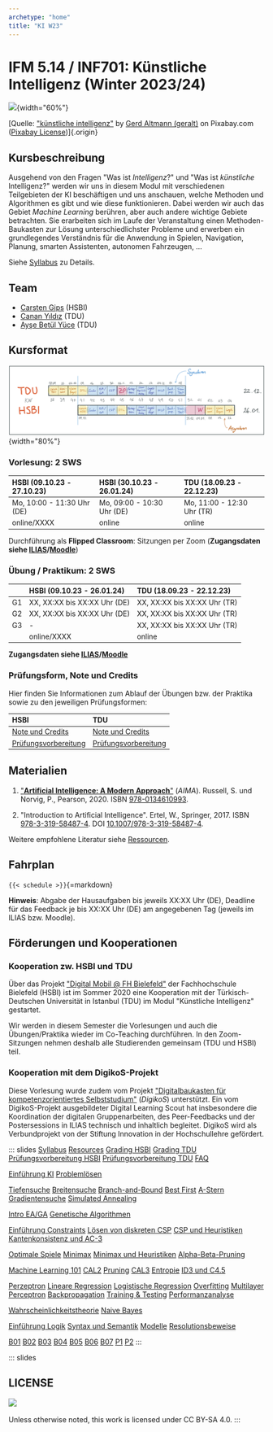 ```yaml
---
archetype: "home"
title: "KI W23"
---
```



# IFM 5.14 / INF701: Künstliche Intelligenz (Winter 2023/24)

![](https://cdn.pixabay.com/photo/2018/09/27/09/22/artificial-intelligence-3706562_1280.jpg){width="60%"}

[Quelle: ["künstliche intelligenz"](https://pixabay.com/de/illustrations/k%c3%bcnstliche-intelligenz-netzwerk-3706562/) by [Gerd Altmann (geralt)](https://pixabay.com/de/users/geralt-9301/) on Pixabay.com ([Pixabay License](https://pixabay.com/de/service/license/))]{.origin}


## Kursbeschreibung

Ausgehend von den Fragen "Was ist _Intelligenz_?" und "Was ist _künstliche_ Intelligenz?"
werden wir uns in diesem Modul mit verschiedenen Teilgebieten der KI beschäftigen und
uns anschauen, welche Methoden und Algorithmen es gibt und wie diese funktionieren. Dabei
werden wir auch das Gebiet _Machine Learning_ berühren, aber auch andere wichtige Gebiete
betrachten. Sie erarbeiten sich im Laufe der Veranstaltung einen Methoden-Baukasten zur
Lösung unterschiedlichster Probleme und erwerben ein grundlegendes Verständnis für die
Anwendung in Spielen, Navigation, Planung, smarten Assistenten, autonomen Fahrzeugen, ...

Siehe [Syllabus](admin/syllabus.md) zu Details.


## Team

-   [Carsten Gips](https://www.hsbi.de/minden/ueber-uns/personenverzeichnis/carsten-gips) (HSBI)
-   [Canan Yıldız](http://people.tau.edu.tr/people.show/cananyildiz/de) (TDU)
-   [Ayşe Betül Yüce](http://people.tau.edu.tr/people.show/abyuce/de) (TDU)


## Kursformat

![](admin/images/ki_fahrplan_2023-2024.png){width="80%"}

### Vorlesung: 2 SWS

| HSBI (09.10.23 - 27.10.23) | HSBI (30.10.23 - 26.01.24) | TDU (18.09.23 - 22.12.23)  |
|:---------------------------|:---------------------------|:---------------------------|
| Mo, 10:00 - 11:30 Uhr (DE) | Mo, 09:00 - 10:30 Uhr (DE) | Mo, 11:00 - 12:30 Uhr (TR) |
| online/XXXX                | online                     | online                     |

Durchführung als **Flipped Classroom**: Sitzungen per Zoom (**Zugangsdaten siehe [ILIAS]/[Moodle]**)

### Übung / Praktikum: 2 SWS

|    | HSBI (09.10.23 - 26.01.24)   | TDU (18.09.23 - 22.12.23)    |
|:---|:-----------------------------|:-----------------------------|
| G1 | XX, XX:XX bis XX:XX Uhr (DE) | XX, XX:XX bis XX:XX Uhr (TR) |
| G2 | XX, XX:XX bis XX:XX Uhr (DE) | XX, XX:XX bis XX:XX Uhr (TR) |
| G3 | -                            | XX, XX:XX bis XX:XX Uhr (TR) |
|    | online/XXXX                  | online                       |

**Zugangsdaten siehe [ILIAS]/[Moodle]**

[ILIAS]: https://www.hsbi.de/elearning/goto.php?target=crs_1254525&client_id=FH-Bielefeld
[Moodle]: https://muh.moodle.tau.edu.tr/course/view.php?id=3

### Prüfungsform, Note und Credits

Hier finden Sie Informationen zum Ablauf der Übungen bzw. der Praktika sowie zu den jeweiligen Prüfungsformen:

| HSBI                                        | TDU                                        |
|:--------------------------------------------|:-------------------------------------------|
| [Note und Credits](admin/grading-hsbi.md)   | [Note und Credits](admin/grading-tdu.md)   |
| [Prüfungsvorbereitung](admin/exams-hsbi.md) | [Prüfungsvorbereitung](admin/exams-tdu.md) |


## Materialien

1.  ["**Artificial Intelligence: A Modern Approach**"](http://aima.cs.berkeley.edu/) (_AIMA_).
    Russell, S. und Norvig, P., Pearson, 2020.
    ISBN [978-0134610993](https://fhb-bielefeld.digibib.net/openurl?isbn=978-0134610993).

2.  "Introduction to Artificial Intelligence".
    Ertel, W., Springer, 2017.
    ISBN [978-3-319-58487-4](https://fhb-bielefeld.digibib.net/openurl?isbn=978-3-319-58487-4).
    DOI [10.1007/978-3-319-58487-4](https://doi.org/10.1007/978-3-319-58487-4).

Weitere empfohlene Literatur siehe [Ressourcen](admin/resources.md).


## Fahrplan

`{{< schedule >}}`{=markdown}

**Hinweis**: Abgabe der Hausaufgaben bis jeweils XX:XX Uhr (DE), Deadline für das Feedback
je bis XX:XX Uhr (DE) am angegebenen Tag (jeweils im ILIAS bzw. Moodle).


## Förderungen und Kooperationen

### Kooperation zw. HSBI und TDU

Über das Projekt ["Digital Mobil @ FH Bielefeld"] der Fachhochschule Bielefeld (HSBI) ist
im Sommer 2020 eine Kooperation mit der Türkisch-Deutschen Universität in Istanbul (TDU)
im Modul "Künstliche Intelligenz" gestartet.

Wir werden in diesem Semester die Vorlesungen und auch die Übungen/Praktika wieder im
Co-Teaching durchführen. In den Zoom-Sitzungen nehmen deshalb alle Studierenden gemeinsam
(TDU und HSBI) teil.

["Digital Mobil @ FH Bielefeld"]: https://www.hsbi.de/en/digitalmobil

### Kooperation mit dem DigikoS-Projekt

Diese Vorlesung wurde zudem vom Projekt ["Digitalbaukasten für kompetenzorientiertes Selbststudium"]
(_DigikoS_) unterstützt. Ein vom DigikoS-Projekt ausgebildeter Digital Learning Scout hat
insbesondere die Koordination der digitalen Gruppenarbeiten, des Peer-Feedbacks und der
Postersessions in ILIAS technisch und inhaltlich begleitet. DigikoS wird als Verbundprojekt
von der Stiftung Innovation in der Hochschullehre gefördert.

["Digitalbaukasten für kompetenzorientiertes Selbststudium"]: https://www.digikos.de


<!-- reference to all markdown pages used in the current semester (to be replaced using a proper schedule table) -->
::: slides
[Syllabus](admin/syllabus.md)
[Resources](admin/resources.md)
[Grading HSBI](admin/grading-hsbi.md)
[Grading TDU](admin/grading-tdu.md)
[Prüfungsvorbereitung HSBI](admin/exams-hsbi.md)
[Prüfungsvorbereitung TDU](admin/exams-tdu.md)
[FAQ](admin/faq.md)

[Einführung KI](lecture/intro/intro-ai.md)
[Problemlösen](lecture/intro/problems.md)

[Tiefensuche](lecture/search/uninformed/dfs.md)
[Breitensuche](lecture/search/uninformed/bfs.md)
[Branch-and-Bound](lecture/search/informed/branchandbound.md)
[Best First](lecture/search/informed/bestfirst.md)
[A-Stern](lecture//search/informed/astar.md)
[Gradientensuche](lecture/search/local/gradient.md)
[Simulated Annealing](lecture/search/local/annealing.md)

[Intro EA/GA](lecture/ea/intro-ea.md)
[Genetische Algorithmen](lecture/ea/ga.md)

[Einführung Constraints](lecture/csp/intro-csp.md)
[Lösen von diskreten CSP](lecture/csp/backtrackingsearch.md)
[CSP und Heuristiken](lecture/csp/heuristics-csp.md)
[Kantenkonsistenz und AC-3](lecture/csp/ac3.md)

[Optimale Spiele](lecture/games/intro-games.md)
[Minimax](lecture/games/minimax.md)
[Minimax und Heuristiken](lecture/games/heuristics-minimax.md)
[Alpha-Beta-Pruning](lecture/games/alphabeta.md)

[Machine Learning 101](lecture/dtl/mlbasics.md)
[CAL2](lecture/dtl/cal2.md)
[Pruning](lecture/dtl/pruning.md)
[CAL3](lecture/dtl/cal3.md)
[Entropie](lecture/dtl/entropy.md)
[ID3 und C4.5](lecture/dtl/id3.md)

[Perzeptron](lecture/nn/nn1_perceptron.md)
[Lineare Regression](lecture/nn/nn2_linear_regression.md)
[Logistische Regression](lecture/nn/nn3_logistic_regression.md)
[Overfitting](lecture/nn/nn4_overfitting.md)
[Multilayer Perceptron](lecture/nn/nn5_mlp.md)
[Backpropagation](lecture/nn/nn6_backprop.md)
[Training & Testing](lecture/nn/nn7_training_testing.md)
[Performanzanalyse](lecture/nn/nn8_testing.md)
<!-- [Large Language Models](lecture/nn/nn9_llm.md) -->

[Wahrscheinlichkeitstheorie](lecture/naivebayes/probability.md)
[Naive Bayes](lecture/naivebayes/nb.md)

[Einführung Logik](lecture/logic/intro-logic.md)
[Syntax und Semantik](lecture/logic/syntax.md)
[Modelle](lecture/logic/modelle.md)
[Resolutionsbeweise](lecture/logic/resolution.md)

[B01](homework/sheet01.md)
[B02](homework/sheet02.md)
[B03](homework/sheet03.md)
[B04](homework/sheet04.md)
[B05](homework/sheet05.md)
[B06](homework/sheet06.md)
[B07](homework/sheet07.md)
[P1](homework/poster1.md)
[P2](homework/poster2.md)
:::







<!-- DO NOT REMOVE - THIS IS A LAST SLIDE TO INDICATE THE LICENSE AND POSSIBLE EXCEPTIONS (IMAGES, ...). -->
::: slides
## LICENSE
![](https://licensebuttons.net/l/by-sa/4.0/88x31.png)

Unless otherwise noted, this work is licensed under CC BY-SA 4.0.
:::
